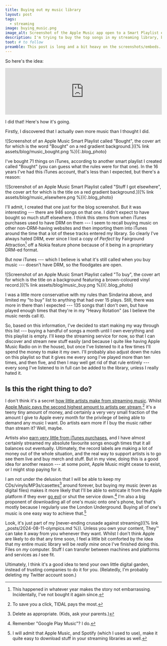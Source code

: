 ```yaml
---
title: Buying out my music library
layout: post
tags:
  - streaming
image: buying_music.png
image_alt: Screenshot of the Apple Music app open to a Smart Playlist entitled 'To buy', the cover art for which is the title on a background featuring a brown-coloured vinyl record.
description: I'm trying to buy the top songs in my streaming library, because it's probably the right thing to do
toot: # to follow
preamble: This post is long and a bit heavy on the screenshots/embeds. Sorry.
---
```


So here's the idea:

<iframe src="https://ngmx.com/@sindarina/113610133053662256/embed" class="mastodon-embed" style="width: 100%; border: 0" allowfullscreen="allowfullscreen"></iframe>

I did that! Here's how it's going.

Firstly, I discovered that I actually own more music than I thought I did.

![Screenshot of an Apple Music Smart Playlist called "Bought", the cover art for which is the word "Bought" on a red gradient background.]({% link assets/blog/music_bought.png %}){:.blog_photo}

I've bought 71 things on iTunes, according to another smart playlist I created called "Bought" (you can guess what the rules were for that one). In the 16 years I've had this iTunes account, that's less than I expected, but there's a reason:

![Screenshot of an Apple Music Smart Playlist called "Stuff I got elsewhere", the cover art for which is the title on a red gradient background.]({% link assets/blog/music_elsewhere.png %}){:.blog_photo}

I'll admit, I created that one just for the blog screenshot. But it was interesting --- there are 946 songs on that one. I didn't expect to have bought so much stuff elsewhere. I think this stems from when iTunes purchases used to have DRM on them --- I seem to recall buying music on other non-DRM-having websites and then importing them into iTunes around the time that a lot of these tracks entered my library. So clearly I've always hated DRM, ever since I lost a copy of _Perfect_ by Fairground Attraction[^1] off a Nokia feature phone because of it being in a proprietary DRM-ed format.

But now iTunes --- which I believe is what it's still called when you buy music --- doesn't have DRM, so the floodgates are open.

![Screenshot of an Apple Music Smart Playlist called "To buy", the cover art for which is the title on a background featuring a brown-coloured vinyl record.]({% link assets/blog/music_buy.png %}){:.blog_photo}

I was a little more conservative with my rules than Sindarina above, and limited my "to buy" list to anything that had over 15 plays. Still, there was more in there than I expected --- 135 songs that I don't own, but have played enough times that they're in my "Heavy Rotation" (as I believe the music nerds call it).

So, based on this information, I've decided to start making my way through this list --- buying a handful of songs a month until I own everything and this playlist is empty. I'll keep the streaming service for now, so that I can discover and stream new stuff easily (and because I quite like having Apple Music Radio on in the house), but once I've listened to it a few times I'll spend the money to make it my own. I'll probably also adjust down the rules on this playlist so that it gives me every song I've played more than ten times, and then five, and then I may well get rid of that rule entirely --- every song I've listened to in full can be added to the library, unless I really hated it.

## Is this the right thing to do?

I don't think it's a secret [how little artists make from streaming music](https://www.billboard.com/pro/music-streaming-royalty-payments-explained-song-profits/). Whilst [Apple Music pays the second highest amount to artists per stream](https://virpp.com/hello/music-streaming-payouts-comparison-a-guide-for-musicians/),[^2] it's a teeny tiny amount of money, and certainly a very very small fraction of the amount I give to Apple every month for the privilege of being able to demand any music I want. Do artists earn more if I buy the music rather than stream it? Well, maybe.

Artists also [earn very little from iTunes purchases](https://investinganswers.com/articles/who-really-profits-your-itunes-downloads), and I have almost certainly streamed my absolute favourite songs enough times that it all balances out eventually. Ultimately, the record labels are making a lot of money out of the whole situation, and the real way to support artists is to go see them live and buy merch and stuff. But in my view, doing this is a good idea for another reason --- at some point, Apple Music might cease to exist, or I might stop paying for it.

I am not under the delusion that I will be able to keep my CDs/vinyls/MP3s/casettes[^3] around forever, but buying my music (even as digital files) makes it more likely that I'll be able to extricate it from the Apple platform if they ever [go evil](https://xkcd.com/792/) or shut the service down.[^4] I'm also a big proponent of downloading all of one's music onto one's phone, but that's mostly because I regularly use the London Underground. Buying all of one's music is one easy way to achieve that.[^5]

Look, it's just part of my [never-ending crusade against streaming]({% link _posts/2024-08-11-olympics.md %}). Unless you own your content, They™ can take it away from you whenever they want. Whilst I don't think Apple are likely to do that any time soon, I feel a little bit comforted by the idea that my entire music library will be _really mine_ once I've finished doing this. Files on _my_ computer. Stuff I can transfer between machines and platforms and services as _I_ see fit.

Ultimately, I think it's a good idea to tend your own little digital garden, instead of trusting companies to do it for you. (Relatedly, I'm probably deleting my Twitter account soon.)


[^1]: This happened in whatever year makes the story not embarrassing. Incidentally, I've not bought it again since.
[^2]: To save you a click, TIDAL pays the most.
[^3]: Delete as appropriate. (Kids, ask your parents.)
[^4]: Remember "Google Play Music"? I do.
[^5]: I will admit that Apple Music, and Spotify (which I used to use), make it quite easy to download stuff in your streaming libraries as well.

<script src="https://mastodon.social/embed.js" async="async"></script>
